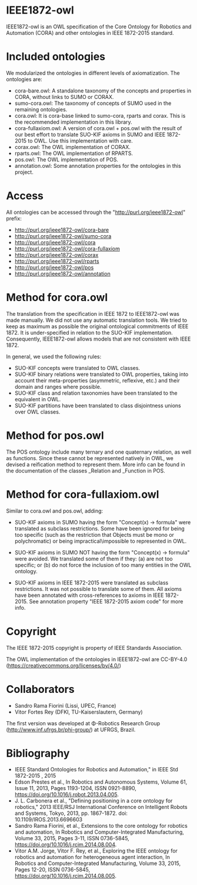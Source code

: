 # IEEE1872-owl

IEEE1872-owl is an OWL specification of the Core Ontology for Robotics and Automation (CORA) and other ontologies in IEEE 1872-2015 standard.

# Included ontologies

We modularized the ontologies in different levels of axiomatization. The ontologies are:

* cora-bare.owl: A standalone taxonomy of the concepts and properties in CORA, without links to SUMO or CORAX.
* sumo-cora.owl: The taxonomy of concepts of SUMO used in the remaining ontologies.
* cora.owl: It is cora-base linked to sumo-cora, rparts and corax. This is the recommended implementation in this library.
* cora-fullaxiom.owl: A version of cora.owl + pos.owl with the result of our best effort to translate SUO-KIF axioms in SUMO and IEEE 1872-2015 to OWL. Use this implementation with care. 
* corax.owl: The OWL implementation of CORAX.
* rparts.owl: The OWL implementation of RPARTS.
* pos.owl: The OWL implementation of POS.
* annotation.owl: Some annotation properties for the ontologies in this project.

# Access

All ontologies can be accessed through the "http://purl.org/ieee1872-owl" prefix:

* http://purl.org/ieee1872-owl/cora-bare
* http://purl.org/ieee1872-owl/sumo-cora
* http://purl.org/ieee1872-owl/cora
* http://purl.org/ieee1872-owl/cora-fullaxiom
* http://purl.org/ieee1872-owl/corax
* http://purl.org/ieee1872-owl/rparts
* http://purl.org/ieee1872-owl/pos
* http://purl.org/ieee1872-owl/annotation

# Method for cora.owl

The translation from the specification in IEEE 1872 to IEEE1872-owl was made manually. We did not use any automatic translation tools. We tried to keep as maximum as possible the original ontological commitments of IEEE 1872. It is under-specified in relation to the SUO-KIF implementation. Consequently, IEEE1872-owl allows models that are not consistent with IEEE 1872.

In general, we used the following rules:

* SUO-KIF concepts were translated to OWL classes.
* SUO-KIF binary relations were translated to OWL properties, taking into account their meta-properties (asymmetric, reflexive, etc.) and their domain and ranges where possible.
* SUO-KIF class and relation taxonomies have been translated to the equivalent in OWL.
* SUO-KIF partitions have been translated to class disjointness unions over OWL classes.

# Method for pos.owl

The POS ontology include many ternary and one quaternary relation, as well as functions. Since these cannot be represented natively in OWL, we devised a reification method to represent them. More info can be found in the documentation of the classes \_Relation and \_Function in POS.

# Method for cora-fullaxiom.owl

Similar to cora.owl and pos.owl, adding:

* SUO-KIF axioms in SUMO having the form "Concept(x) -> formula" were translated as subclass restrictions. Some have been ignored for being too specific (such as the restriction that Objects must be mono or polychromatic) or being impractical\\impossible to represented in OWL. 

* SUO-KIF axioms in SUMO NOT having the form "Concept(x) -> formula" were avoided. We translated some of them if they: (a) are not too specific; or (b) do not force the inclusion of too many entities in the OWL ontology.

* SUO-KIF axioms in IEEE 1872-2015 were translated as subclass restrictions. It was not possible to translate some of them. All axioms have been annotated with cross-references to axioms in IEEE 1872-2015. See annotation property "IEEE 1872-2015 axiom code" for more info.

# Copyright

The IEEE 1872-2015 copyright is property of IEEE Standards Association. 

The OWL implementation of the ontologies in IEEE1872-owl are CC-BY-4.0 (https://creativecommons.org/licenses/by/4.0/)

# Collaborators

* Sandro Rama Fiorini (Lissi, UPEC, France)
* Vitor Fortes Rey (DFKI, TU-Kaiserslautern, Germany)

The first version was developed at Φ-Robotics Research Group (http://www.inf.ufrgs.br/phi-group/) at UFRGS, Brazil.

# Bibliography

* IEEE Standard Ontologies for Robotics and Automation," in IEEE Std 1872-2015 , 2015
* Edson Prestes et al., In Robotics and Autonomous Systems, Volume 61, Issue 11, 2013, Pages 1193-1204, ISSN 0921-8890, https://doi.org/10.1016/j.robot.2013.04.005.
* J. L. Carbonera et al., "Defining positioning in a core ontology for robotics," 2013 IEEE/RSJ International Conference on Intelligent Robots and Systems, Tokyo, 2013, pp. 1867-1872.
doi: 10.1109/IROS.2013.6696603
* Sandro Rama Fiorini, et al., Extensions to the core ontology for robotics and automation, In Robotics and Computer-Integrated Manufacturing, Volume 33, 2015, Pages 3-11, ISSN 0736-5845, https://doi.org/10.1016/j.rcim.2014.08.004.
* Vitor A.M. Jorge, Vitor F. Rey, et al., Exploring the IEEE ontology for robotics and automation for heterogeneous agent interaction, In Robotics and Computer-Integrated Manufacturing, Volume 33, 2015, Pages 12-20, ISSN 0736-5845, https://doi.org/10.1016/j.rcim.2014.08.005.

